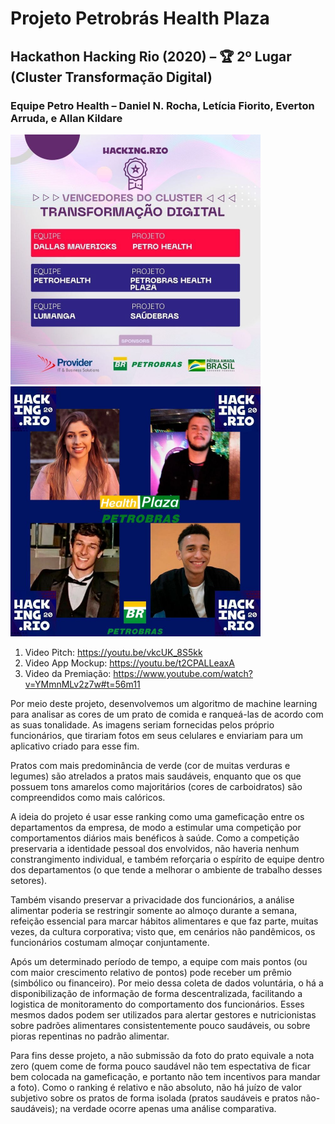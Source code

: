 # Projeto Petrobrás Health Plaza
## Hackathon Hacking Rio (2020) – 🏆 2º Lugar (Cluster Transformação Digital)
### Equipe Petro Health – Daniel N. Rocha, Letícia Fiorito, Everton Arruda, e Allan Kildare

<img src="https://github.com/danielnrocha/Hackathon_Rio/blob/main/PremioHackingRio.jpeg" width="400"> <img src="https://github.com/danielnrocha/Hackathon_Rio/blob/main/TeamHackingRio.jpeg" width="400"> 

1. Video Pitch: https://youtu.be/vkcUK_8S5kk
2. Video App Mockup: https://youtu.be/t2CPALLeaxA
3. Video da Premiação: https://www.youtube.com/watch?v=YMmnMLv2z7w#t=56m11

Por meio deste projeto, desenvolvemos um algoritmo de machine learning para analisar as cores de um prato de comida e ranqueá-las de acordo com as suas tonalidade. As imagens seriam fornecidas pelos próprio funcionários, que tirariam fotos em seus celulares e enviariam para um aplicativo criado para esse fim. 

Pratos com mais predominância de verde (cor de muitas verduras e legumes) são atrelados a pratos mais saudáveis, enquanto que os que possuem tons amarelos como majoritários (cores de carboidratos) são compreendidos como mais calóricos. 

A ideia do projeto é usar esse ranking como uma gameficação entre os departamentos da empresa, de modo a estimular uma competição por comportamentos diários mais benéficos à saúde. Como a competição preservaria a identidade pessoal dos envolvidos, não haveria nenhum constrangimento individual, e também reforçaria o espírito de equipe dentro dos departamentos (o que tende a melhorar o ambiente de trabalho desses setores). 

Também visando preservar a privacidade dos funcionários, a análise alimentar poderia se restringir somente ao almoço durante a semana, refeição essencial para marcar hábitos alimentares e que faz parte, muitas vezes, da cultura corporativa; visto que, em cenários não pandêmicos, os funcionários costumam almoçar conjuntamente. 

Após um determinado período de tempo, a equipe com mais pontos (ou com maior crescimento relativo de pontos) pode receber um prêmio (simbólico ou financeiro). Por meio dessa coleta de dados voluntária, o há a disponibilização de informação de forma descentralizada, facilitando a logistica de monitoramento do comportamento dos funcionários. Esses mesmos dados podem ser utilizados para alertar gestores e nutricionistas sobre padrões alimentares consistentemente pouco saudáveis, ou sobre pioras repentinas no padrão alimentar. 

Para fins desse projeto, a não submissão da foto do prato equivale a nota zero (quem come de forma pouco saudável não tem espectativa de ficar bem colocada na gameficação, e portanto não tem incentivos para mandar a foto). Como o ranking é relativo e não absoluto, não há juízo de valor subjetivo sobre os pratos de forma isolada (pratos saudáveis e pratos não-saudáveis); na verdade ocorre apenas uma análise comparativa.
